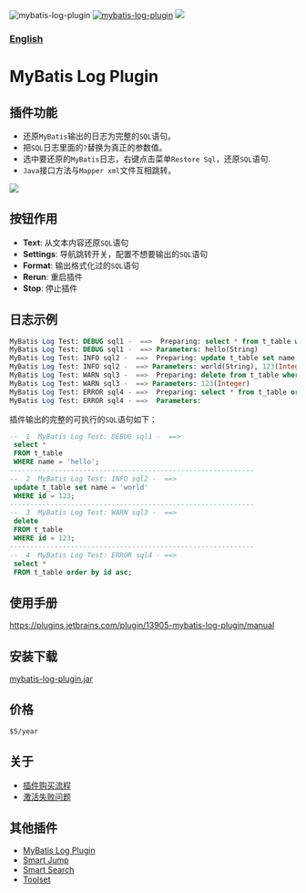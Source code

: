 ![mybatis-log-plugin](https://img.shields.io/jetbrains/plugin/v/13905-mybatis-log-plugin?label=version&style=flat-square)
[![mybatis-log-plugin](https://img.shields.io/jetbrains/plugin/d/13905-mybatis-log-plugin?style=flat-square)](https://plugins.jetbrains.com/plugin/13905-mybatis-log-plugin/versions)
![](https://visitor-badge.glitch.me/badge?page_id=mybatis-log-plugin)

### [English](https://github.com/kookob/mybatis-log-plugin/blob/master/README_EN.md)  

# MyBatis Log Plugin
## 插件功能
- 还原`MyBatis`输出的日志为完整的`SQL`语句。
- 把`SQL`日志里面的`?`替换为真正的参数值。
- 选中要还原的`MyBatis`日志，右键点击菜单`Restore Sql`，还原`SQL`语句.
- `Java`接口方法与`Mapper xml`文件互相跳转。

![](https://plugins.jetbrains.com/files/13905/25-page/image1.png)

## 按钮作用
- **Text**: 从文本内容还原`SQL`语句
- **Settings**: 导航跳转开关，配置不想要输出的`SQL`语句
- **Format**: 输出格式化过的`SQL`语句
- **Rerun**: 重启插件
- **Stop**: 停止插件

## 日志示例
```sql
MyBatis Log Test: DEBUG sql1 -  ==>  Preparing: select * from t_table where name = ?
MyBatis Log Test: DEBUG sql1 -  ==> Parameters: hello(String)
MyBatis Log Test: INFO sql2 -  ==>  Preparing: update t_table set name = ? where id = ?
MyBatis Log Test: INFO sql2 -  ==> Parameters: world(String), 123(Integer)
MyBatis Log Test: WARN sql3 -  ==>  Preparing: delete from t_table where id = ?
MyBatis Log Test: WARN sql3 -  ==> Parameters: 123(Integer)
MyBatis Log Test: ERROR sql4 - ==>  Preparing: select * from t_table order by id asc 
MyBatis Log Test: ERROR sql4 - ==>  Parameters: 
```
插件输出的完整的可执行的`SQL`语句如下：
```sql
--  1  MyBatis Log Test: DEBUG sql1 -  ==>
 select *
 FROM t_table
 WHERE name = 'hello';
------------------------------------------------------------
--  2  MyBatis Log Test: INFO sql2 -  ==>
 update t_table set name = 'world'
 WHERE id = 123;
------------------------------------------------------------
--  3  MyBatis Log Test: WARN sql3 -  ==>
 delete
 FROM t_table
 WHERE id = 123;
------------------------------------------------------------
--  4  MyBatis Log Test: ERROR sql4 - ==>
 select *
 FROM t_table order by id asc;
```

## 使用手册
https://plugins.jetbrains.com/plugin/13905-mybatis-log-plugin/manual

## 安装下载
[mybatis-log-plugin.jar](https://plugins.jetbrains.com/plugin/13905-mybatis-log-plugin/versions)  

## 价格
`$5/year`  

## 关于
* [插件购买流程](https://github.com/kookob/mybatis-log-plugin/blob/master/buy.md)
* [激活失败问题](https://github.com/kookob/mybatis-log-plugin/blob/master/activation.md)

## 其他插件
* [MyBatis Log Plugin](https://plugins.jetbrains.com/plugin/13905-mybatis-log-plugin) 
* [Smart Jump](https://plugins.jetbrains.com/plugin/14053-smart-jump) 
* [Smart Search](https://plugins.jetbrains.com/plugin/14615-smart-search)
* [Toolset](https://plugins.jetbrains.com/plugin/14384-toolset) 
